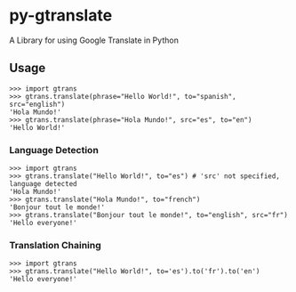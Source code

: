 # py-gtranslate

A Library for using Google Translate in Python


## Usage

	>>> import gtrans
	>>> gtrans.translate(phrase="Hello World!", to="spanish", src="english")
	'Hola Mundo!'
	>>> gtrans.translate(phrase="Hola Mundo!", src="es", to="en")
	'Hello World!'

### Language Detection

	>>> import gtrans
	>>> gtrans.translate("Hello World!", to="es") # 'src' not specified, language detected
	'Hola Mundo!'
	>>> gtrans.translate("Hola Mundo!", to="french")
	'Bonjour tout le monde!'
	>>> gtrans.translate("Bonjour tout le monde!", to="english", src="fr")
	'Hello everyone!'

### Translation Chaining

	>>> import gtrans
	>>> gtrans.translate("Hello World!", to='es').to('fr').to('en')
	'Hello everyone!'
